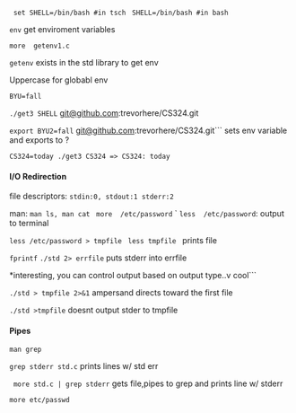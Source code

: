 
``` set SHELL=/bin/bash #in tsch```
``` SHELL=/bin/bash #in bash```

```env``` get enviroment variables

```more  getenv1.c```

```getenv``` exists in the std library to get env

Uppercase for globabl env

```BYU=fall```

```./get3 SHELL``` git@github.com:trevorhere/CS324.git

```export BYU2=fall``` git@github.com:trevorhere/CS324.git``` sets env variable and exports to ?

```CS324=today ./get3 CS324 => CS324: today```

#### I/O Redirection

file descriptors:
```stdin:0, stdout:1 stderr:2```

man: ```man ls, man cat ```
```more  /etc/password```
`
```less  /etc/password```: output to terminal

```less /etc/password > tmpfile ```
```less tmpfile ``` prints file


```fprintf```
```./std 2> errfile``` puts stderr into errfile

*interesting, you can control output based on output type..v cool```


```./std > tmpfile 2>&1``` ampersand directs toward the first file

```./std >tmpfile``` doesnt output stder to tmpfile

#### Pipes

```man grep ```

```grep stderr std.c``` prints lines w/ std err

``` more std.c | grep stderr``` gets file,pipes to grep and prints line w/ stderr

```more etc/passwd```
